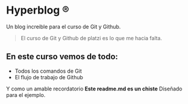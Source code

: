# Hyperblog &reg;
Un blog increible para el curso de Git y Github.
>El curso de Git y Github de platzi es lo que me hacia falta.

## En este curso vemos de todo:
- Todos los comandos de Git
- El flujo de trabajo de Github

Y como un amable recordatorio **Este readme.md es un chiste** Diseñado para el ejemplo.